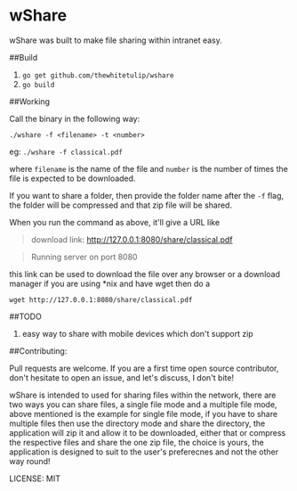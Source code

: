 wShare
========

wShare was built to make file sharing within intranet easy.

##Build

1. `go get github.com/thewhitetulip/wshare`
2. `go build`


##Working

Call the binary in the following way:

`./wshare -f <filename> -t <number>`

eg:   `./wshare -f classical.pdf`

where `filename` is the name of the file and `number` is the number of 
times the file is expected to be downloaded.

If you want to share a folder, then provide the folder name after the `-f` flag, the folder will be
compressed and that zip file will be shared.

When you run the command as above, it'll give a URL like
 
>download link: http://127.0.0.1:8080/share/classical.pdf

>Running server on port 8080

this link can be used to download the file over any browser or a 
download manager if you are using *nix and have wget then do a 

`wget http://127.0.0.1:8080/share/classical.pdf`

##TODO
1. easy way to share with mobile devices which don't support zip

##Contributing:

Pull requests are welcome. If you are a first time open source contributor, 
don't hesitate to open an issue, and let's discuss, I don't bite!


wShare is intended to used for sharing files within the network, there are two ways you can share files, a single file 
mode and a multiple file mode, above mentioned is the example for single file mode, if you have to share multiple files then
use the directory mode and share the directory, the application will zip it and allow it to be downloaded, either that or compress
the respective files and share the one zip file, the choice is yours, the application is designed to suit to the user's preferecnes
and not the other way round!
 
LICENSE: MIT
